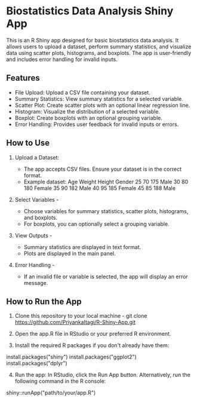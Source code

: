 # Biostatistics Data Analysis Shiny App
This is an R Shiny app designed for basic biostatistics data analysis. It allows users to upload a dataset, perform summary statistics, and visualize data using scatter plots, histograms, and boxplots. The app is user-friendly and includes error handling for invalid inputs.

## Features
- File Upload: Upload a CSV file containing your dataset.
- Summary Statistics: View summary statistics for a selected variable.
- Scatter Plot: Create scatter plots with an optional linear regression line.
- Histogram: Visualize the distribution of a selected variable.
- Boxplot: Create boxplots with an optional grouping variable.
- Error Handling: Provides user feedback for invalid inputs or errors.

## How to Use
1. Upload a Dataset:
   - The app accepts CSV files. Ensure your dataset is in the correct format.
   - Example dataset:
 Age	Weight	Height 	Gender 
  25	  70      175	    Male
  30	  80	    180	   Female
  35	  90	    182	    Male
  40	  95	    185	   Female
  45	  85	    188	    Male

2. Select Variables -
   - Choose variables for summary statistics, scatter plots, histograms, and boxplots.
   - For boxplots, you can optionally select a grouping variable.

3. View Outputs - 
   - Summary statistics are displayed in text format.
   - Plots are displayed in the main panel.

4. Error Handling -
   - If an invalid file or variable is selected, the app will display an error message.

## How to Run the App
1. Clone this repository to your local machine - 
   git clone https://github.com/PriyankaItagi/R-Shiny-App.git

2. Open the app.R file in RStudio or your preferred R environment.

3. Install the required R packages if you don't already have them:

install.packages("shiny")
install.packages("ggplot2")
install.packages("dplyr")

4. Run the app:
In RStudio, click the Run App button.
Alternatively, run the following command in the R console:

shiny::runApp("path/to/your/app.R")

